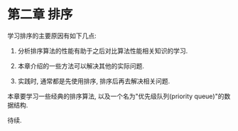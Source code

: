 # 第二章 排序

学习排序的主要原因有如下几点:

1. 分析排序算法的性能有助于之后对比算法性能相关知识的学习.

1. 本章介绍的一些方法可以解决其他的实际问题.

1. 实践时, 通常都是先使用排序, 排序后再去解决相关问题.

本章要学习一些经典的排序算法, 以及一个名为"优先级队列(priority queue)"的数据结构.

待续.